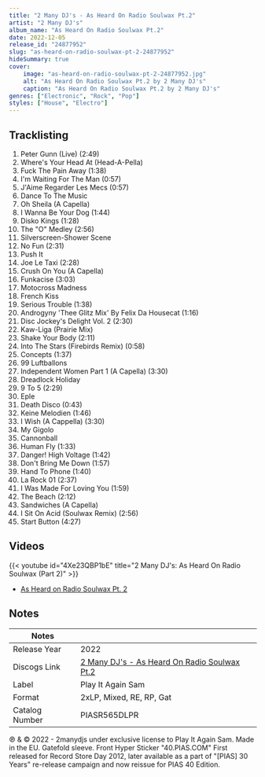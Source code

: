 ```yaml
---
title: "2 Many DJ's - As Heard On Radio Soulwax Pt.2"
artist: "2 Many DJ's"
album_name: "As Heard On Radio Soulwax Pt.2"
date: 2022-12-05
release_id: "24877952"
slug: "as-heard-on-radio-soulwax-pt-2-24877952"
hideSummary: true
cover:
    image: "as-heard-on-radio-soulwax-pt-2-24877952.jpg"
    alt: "As Heard On Radio Soulwax Pt.2 by 2 Many DJ's"
    caption: "As Heard On Radio Soulwax Pt.2 by 2 Many DJ's"
genres: ["Electronic", "Rock", "Pop"]
styles: ["House", "Electro"]
---
```


## Tracklisting
1. Peter Gunn (Live) (2:49)
2. Where's Your Head At (Head-A-Pella)
3. Fuck The Pain Away (1:38)
4. I'm Waiting For The Man (0:57)
5. J'Aime Regarder Les Mecs (0:57)
6. Dance To The Music
7. Oh Sheila (A Capella)
8. I Wanna Be Your Dog (1:44)
9. Disko Kings (1:28)
10. The "O" Medley (2:56)
11. Silverscreen-Shower Scene
12. No Fun (2:31)
13. Push It
14. Joe Le Taxi (2:28)
15. Crush On You (A Capella)
16. Funkacise (3:03)
17. Motocross Madness
18. French Kiss
19. Serious Trouble (1:38)
20. Androgyny 'Thee Glitz Mix' By Felix Da Housecat (1:16)
21. Disc Jockey's Delight Vol. 2 (2:30)
22. Kaw-Liga (Prairie Mix)
23. Shake Your Body (2:11)
24. Into The Stars (Firebirds Remix) (0:58)
25. Concepts (1:37)
26. 99 Luftballons
27. Independent Women Part 1 (A Capella) (3:30)
28. Dreadlock Holiday
29. 9 To 5 (2:29)
30. Eple
31. Death Disco (0:43)
32. Keine Melodien (1:46)
33. I Wish (A Cappella) (3:30)
34. My Gigolo
35. Cannonball
36. Human Fly (1:33)
37. Danger! High Voltage (1:42)
38. Don't Bring Me Down (1:57)
39. Hand To Phone (1:40)
40. La Rock 01 (2:37)
41. I Was Made For Loving You (1:59)
42. The Beach (2:12)
43. Sandwiches (A Capella)
44. I Sit On Acid (Soulwax Remix) (2:56)
45. Start Button (4:27)

## Videos
{{< youtube id="4Xe23QBP1bE" title="2 Many DJ's: As Heard On Radio Soulwax (Part 2)" >}}
- [As Heard on Radio Soulwax Pt. 2](https://www.youtube.com/watch?v=5QRaerLc0BM)


## Notes

| Notes          |             |
| ---------------| ----------- |
| Release Year   | 2022 |
| Discogs Link   | [2 Many DJ's - As Heard On Radio Soulwax Pt.2](https://www.discogs.com/release/24877952-2manydjs-As-Heard-On-Radio-Soulwax-Pt2) |
| Label          | Play It Again Sam |
| Format         | 2xLP, Mixed, RE, RP, Gat |
| Catalog Number | PIASR565DLPR |

­­℗ & © 2022 - 2manydjs under exclusive license to Play It Again Sam. Made in the EU.  Gatefold sleeve. Front Hyper Sticker  "40.PIAS.COM"  First released for Record Store Day 2012, later available as a part of "[PIAS] 30 Years" re-release campaign and now reissue for PIAS 40 Edition. 

